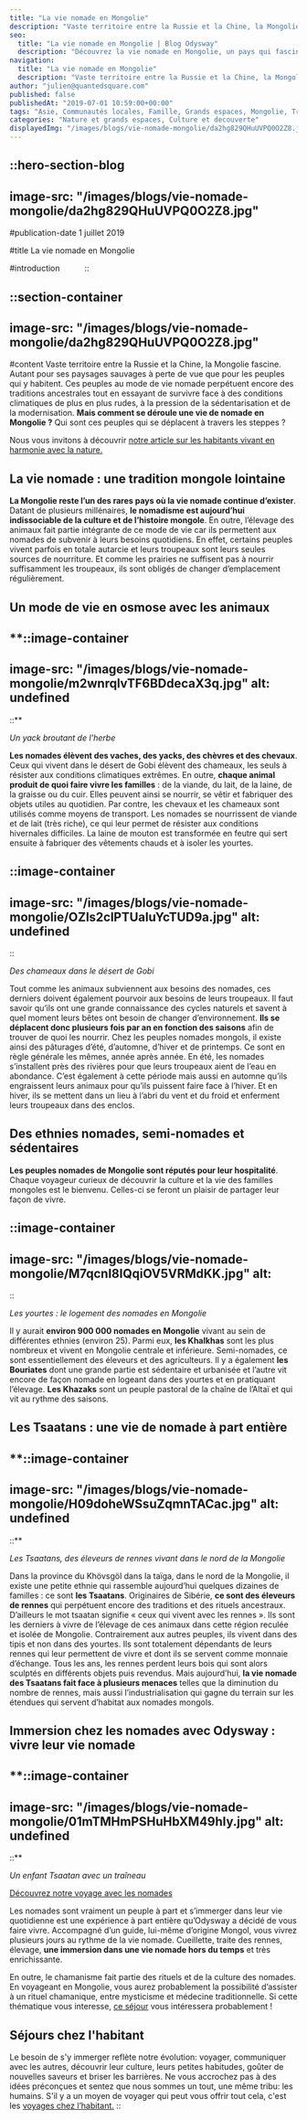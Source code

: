 ```yaml
---
title: "La vie nomade en Mongolie"
description: "Vaste territoire entre la Russie et la Chine, la Mongolie fascine. Autant pour ses paysages sauvages à perte de vue que pour les peuples qui y habitent. Ces peuples au mode de vie nomade perpétuent encore des traditions ancestrales tout en essayant de survivre face a des conditions climatiques..."
seo:
  title: "La vie nomade en Mongolie | Blog Odysway"
  description: "Découvrez la vie nomade en Mongolie, un pays qui fascine autant pour ses paysages sauvages que pour les peuples qui y habitent."
navigation:
  title: "La vie nomade en Mongolie"
  description: "Vaste territoire entre la Russie et la Chine, la Mongolie fascine. Autant pour ses paysages sauvages à perte de vue que pour les peuples qui y habitent. Ces peuples au mode de vie nomade perpétuent encore des traditions ancestrales tout en essayant de survivre face a des conditions climatiques..."
author: "julien@quantedsquare.com"
published: false
publishedAt: "2019-07-01 10:59:00+00:00"
tags: "Asie, Communautés locales, Famille, Grands espaces, Mongolie, Transports insolites"
categories: "Nature et grands espaces, Culture et decouverte"
displayedImg: "/images/blogs/vie-nomade-mongolie/da2hg829QHuUVPQ0O2Z8.jpg"
---
```


::hero-section-blog
---
image-src: "/images/blogs/vie-nomade-mongolie/da2hg829QHuUVPQ0O2Z8.jpg"
---
#publication-date
1 juillet 2019

#title
La vie nomade en Mongolie

#introduction
         
::

::section-container
---
image-src: "/images/blogs/vie-nomade-mongolie/da2hg829QHuUVPQ0O2Z8.jpg"
---
#content
Vaste territoire entre la Russie et la Chine, la Mongolie fascine. Autant pour ses paysages sauvages à perte de vue que pour les peuples qui y habitent. Ces peuples au mode de vie nomade perpétuent encore des traditions ancestrales tout en essayant de survivre face à des conditions climatiques de plus en plus rudes, à la pression de la sédentarisation et de la modernisation. **Mais comment se déroule une vie de nomade en Mongolie ?** Qui sont ces peuples qui se déplacent à travers les steppes ?

Nous vous invitons à découvrir [notre article sur les habitants vivant en harmonie avec la nature.](https://odysway.com/a-la-rencontre-de-ceux-qui-vivent-en-harmonie-avec-la-nature)

## **La vie nomade : une tradition mongole lointaine**

**La Mongolie reste l’un des rares pays où la vie nomade continue d’exister**. Datant de plusieurs millénaires, **le nomadisme est aujourd’hui indissociable de la culture et de l’histoire mongole**. En outre, l’élevage des animaux fait partie intégrante de ce mode de vie car ils permettent aux nomades de subvenir à leurs besoins quotidiens. En effet, certains peuples vivent parfois en totale autarcie et leurs troupeaux sont leurs seules sources de nourriture. Et comme les prairies ne suffisent pas à nourrir suffisamment les troupeaux, ils sont obligés de changer d’emplacement régulièrement.

## **Un mode de vie en osmose avec les animaux**

**::image-container
---
image-src: "/images/blogs/vie-nomade-mongolie/m2wnrqlvTF6BDdecaX3q.jpg"
alt: undefined
---
::**

_Un yack broutant de l'herbe_

**Les nomades élèvent des vaches, des yacks, des chèvres et des chevaux**. Ceux qui vivent dans le désert de Gobi élèvent des chameaux, les seuls à résister aux conditions climatiques extrêmes. En outre, **chaque animal produit de quoi faire vivre les familles** : de la viande, du lait, de la laine, de la graisse ou du cuir. Elles peuvent ainsi se nourrir, se vêtir et fabriquer des objets utiles au quotidien. Par contre, les chevaux et les chameaux sont utilisés comme moyens de transport. Les nomades se nourrissent de viande et de lait (très riche), ce qui leur permet de résister aux conditions hivernales difficiles. La laine de mouton est transformée en feutre qui sert ensuite à fabriquer des vêtements chauds et à isoler les yourtes.

::image-container
---
image-src: "/images/blogs/vie-nomade-mongolie/OZIs2clPTUaluYcTUD9a.jpg"
alt: undefined
---
::

_Des chameaux dans le désert de Gobi_

Tout comme les animaux subviennent aux besoins des nomades, ces derniers doivent également pourvoir aux besoins de leurs troupeaux. Il faut savoir qu’ils ont une grande connaissance des cycles naturels et savent à quel moment leurs bêtes ont besoin de changer d’environnement. **Ils se déplacent donc plusieurs fois par an en fonction des saisons** afin de trouver de quoi les nourrir. Chez les peuples nomades mongols, il existe ainsi des pâturages d’été, d’automne, d’hiver et de printemps. Ce sont en règle générale les mêmes, année après année. En été, les nomades s’installent près des rivières pour que leurs troupeaux aient de l’eau en abondance. C’est également à cette période mais aussi en automne qu’ils engraissent leurs animaux pour qu’ils puissent faire face à l’hiver. Et en hiver, ils se mettent dans un lieu à l’abri du vent et du froid et enferment leurs troupeaux dans des enclos.

## **Des ethnies nomades, semi-nomades et sédentaires**

**Les peuples nomades de Mongolie sont réputés pour leur hospitalité**. Chaque voyageur curieux de découvrir la culture et la vie des familles mongoles est le bienvenu. Celles-ci se feront un plaisir de partager leur façon de vivre. 

::image-container
---
image-src: "/images/blogs/vie-nomade-mongolie/M7qcnI8IQqiOV5VRMdKK.jpg"
alt: 
---
::

_Les yourtes : le logement des nomades en Mongolie_

Il y aurait **environ 900 000 nomades en Mongolie** vivant au sein de différentes ethnies (environ 25). Parmi eux, **les Khalkhas** sont les plus nombreux et vivent en Mongolie centrale et inférieure. Semi-nomades, ce sont essentiellement des éleveurs et des agriculteurs. Il y a également **les Bouriates** dont une grande partie est sédentaire et urbanisée et l’autre vit encore de façon nomade en logeant dans des yourtes et en pratiquant l’élevage. **Les Khazaks** sont un peuple pastoral de la chaîne de l’Altaï et qui vit au rythme des saisons.

## **Les Tsaatans : une vie de nomade à part entière**

**::image-container
---
image-src: "/images/blogs/vie-nomade-mongolie/H09doheWSsuZqmnTACac.jpg"
alt: undefined
---
::**

_Les Tsaatans, des éleveurs de rennes vivant dans le nord de la Mongolie_

Dans la province du Khövsgöl dans la taïga, dans le nord de la Mongolie, il existe une petite ethnie qui rassemble aujourd’hui quelques dizaines de familles : ce sont **les Tsaatans**. Originaires de Sibérie, **ce sont des éleveurs de rennes** qui perpétuent encore des traditions et des rituels ancestraux. D’ailleurs le mot tsaatan signifie « ceux qui vivent avec les rennes ». Ils sont les derniers à vivre de l’élevage de ces animaux dans cette région reculée et isolée de Mongolie. Contrairement aux autres peuples, ils vivent dans des tipis et non dans des yourtes. Ils sont totalement dépendants de leurs rennes qui leur permettent de vivre et dont ils se servent comme monnaie d’échange. Tous les ans, les rennes perdent leurs bois qui sont alors sculptés en différents objets puis revendus. Mais aujourd’hui, **la vie nomade des Tsaatans fait face à plusieurs menaces** telles que la diminution du nombre de rennes, mais aussi l’industrialisation qui gagne du terrain sur les étendues qui servent d’habitat aux nomades mongols.

## **Immersion chez les nomades avec Odysway : vivre leur vie nomade**

**::image-container
---
image-src: "/images/blogs/vie-nomade-mongolie/01mTMHmPSHuHbXM49hIy.jpg"
alt: undefined
---
::**

_Un enfant Tsaatan avec un traîneau_

[Découvrez notre voyage avec les nomades](https://odysway.com/voyages/rencontre-nomades-mongolie?utm_source=Blog&utm_medium=SEO&utm_campaign=Vie_Nomade_Mongolie)

Les nomades sont vraiment un peuple à part et s’immerger dans leur vie quotidienne est une expérience à part entière qu’Odysway a décidé de vous faire vivre. Accompagné d’un guide, lui-même d’origine Mongol, vous vivrez plusieurs jours au rythme de la vie nomade. Cueillette, traite des rennes, élevage, **une immersion dans une vie nomade hors du temps** et très enrichissante.

En outre, le chamanisme fait partie des rituels et de la culture des nomades. En voyageant en Mongolie, vous aurez probablement la possibilité d’assister à un rituel chamanique, entre mysticisme et médecine traditionnelle. Si cette thématique vous interesse, [ce séjour](https://odysway.com/voyages/rencontre-nomades-mongolie?utm_source=Blog&utm_medium=SEO&utm_campaign=Vie_Nomade_Mongolie) vous intéressera probablement ! 

## Séjours chez l'habitant

Le besoin de s'y immerger reflète notre évolution: voyager, communiquer avec les autres, découvrir leur culture, leurs petites habitudes, goûter de nouvelles saveurs et briser les barrières. Ne vous accrochez pas à des idées préconçues et sentez que nous sommes un tout, une même tribu: les humains. S'il y a un moyen de voyager qui peut vous offrir tout cela, c'est les [voyages chez l’habitant.](https://odysway.com/thematiques/sejours-chez-l-habitant)
::

